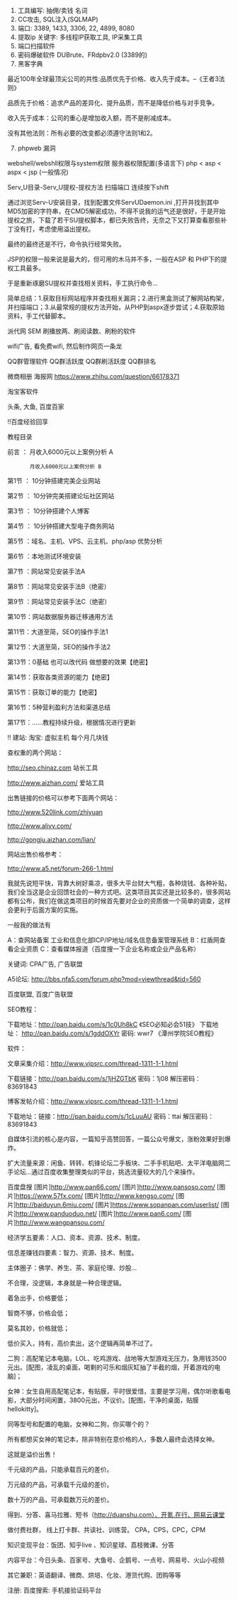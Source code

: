 1. 工具编写: 抽佣/卖钱
名词
0. CC攻击, SQL注入(SQLMAP)
1. 端口: 
3389, 1433, 3306, 22, 4899, 8080
2. 提取ip 关键字: 多线程IP获取工具, IP采集工具
3. 端口扫描软件
4. 密码爆破软件
DUBrute、FRdpbv2.0 (3389的)
5. 黑客字典

最近100年全球最顶尖公司的共性:品质优先于价格、收入先于成本。–《王者3法则》

品质先于价格：追求产品的差异化、提升品质，而不是降低价格与对手竞争。

收入先于成本：公司的重心是增加收入额，而不是削减成本。

没有其他法则：所有必要的改变都必须遵守法则1和2。


7. phpweb 漏洞

webshell/webshll权限与system权限
服务器权限配置(多语言下) php < asp < aspx < jsp (一般情况)

Serv_U目录-Serv_U提权-提权方法
扫描端口
连续按下shift

通过浏览Serv-U安装目录，找到配置文件ServUDaemon.ini ,打开并找到其中MD5加密的字符串，在CMD5解密成功，不得不说我的运气还是很好，于是开始提权之旅，下载了若干SU提权脚本，都已失败告终，无奈之下又打算查看那些补丁没有打，考虑使用溢出提权。

最终的最终还是不行，命令执行经常失败。

JSP的权限一般来说是最大的，但可用的木马并不多，一般在ASP 和 PHP下的提权工具最多。

于是重新琢磨SU提权并查找相关资料，手工执行命令…


简单总结：1.获取目标网站程序并查找相关漏洞；2.进行黑盒测试了解网站构架，并扫描端口；3.从最常规的提权方法开始，从PHP到aspx逐步尝试；4.获取原始资料，手工代替脚本。



派代网
SEM 
刷播放两、刷阅读数、刷粉的软件

wifi广告, 看免费wifi, 然后制作网页一条龙

QQ群管理软件
QQ群活跃度
QQ群刷活跃度
QQ群排名

微商相册
海报网
https://www.zhihu.com/question/66178371

淘宝客软件

头条, 大鱼, 百度百家

!!百度经验回享


教程目录

前言 ： 月收入6000元以上案例分析 A

           月收入6000元以上案例分析 B

第1节 ： 10分钟搭建完美企业网站

第2节 ： 10分钟完美搭建论坛社区网站

第3节 ： 10分钟搭建个人博客

第4节 ： 10分钟搭建大型电子商务网站

第5节 ：域名、主机、VPS、云主机、php/asp 优势分析

第6节 ：本地测试环境安装

第7节 ：网站常见安装手法A

第8节 ：网站常见安装手法B（绝密）

第9节 ：网站常见安装手法C（绝密）

第10节：网站数据服务器迁移通用方法

第11节：大道至简，SEO的操作手法1

第12节：大道至简，SEO的操作手法2

第13节：0基础 也可以改代码 做想要的效果【绝密】

第14节：获取各类资源的能力【绝密】

第15节：获取订单的能力【绝密】

第16节：5种营利盈利方法和渠道总结

第17节：……教程持续升级，根据情况进行更新


!! 建站: 淘宝: 虚拟主机 每个月几块钱

查权重的两个网站：

http://seo.chinaz.com 站长工具

http://www.aizhan.com/ 爱站工具

出售链接的价格可以参考下面两个网站：

http://www.520link.com/zhiyuan

http://www.alivv.com/

http://gongju.aizhan.com/lian/

网站出售价格参考：

http://www.a5.net/forum-266-1.html

我就先说短平快，背靠大树好乘凉，很多大平台财大气粗，各种烧钱、各种补贴，我们全当这是企业回馈社会的一种方式吧。这类项目其实还是比较多的，很多网站都有公布，我们在做这类项目的时候首先要对企业的资质做一个简单的调查，这样会更利于后面方案的实施。

一般我的做法有

A：查网站备案 工业和信息化部ICP/IP地址/域名信息备案管理系统
B：红盾网查看企业资质 
C：查看媒体报道（百度搜一下企业名称或企业产品名称）

关键词: CPA广告, 广告联盟

A5论坛: http://bbs.nfa5.com/forum.php?mod=viewthread&tid=560

百度联盟, 百度广告联盟


SEO教程：

下载地址：http://pan.baidu.com/s/1c0Uh8kC   《SEO必知必会51技》
下载地址： http://pan.baidu.com/s/1gddOXYr 密码: wwr7    《潭州学院SEO教程》

软件：

文章采集介绍：http://www.vipsrc.com/thread-1311-1-1.html

下载链接：http://pan.baidu.com/s/1jHZGTbK 密码：1j08    解压密码：83691843

博客发帖介绍：http://www.vipsrc.com/thread-1311-1-1.html

下载地址：链接：http://pan.baidu.com/s/1cLuuAU 密码：ttai    解压密码：83691843



自媒体引流的核心是内容，一篇知乎高赞回答，一篇公众号爆文，涨粉效果好到爆炸。


扩大流量来源：闲鱼、转转、机锋论坛二手板块、二手手机贴吧、太平洋电脑网二手论坛…通过百度收集整理类似的平台，挑选流量较大的几个来操作。

百度盘搜
[图片]http://www.pan66.com/
[图片]http://www.pansoso.com/
[图片]https://www.57fx.com/
[图片]http://www.kengso.com/
[图片]http://baiduyun.6miu.com/
[图片]https://www.sopanpan.com/userlist/
[图片]http://www.panduoduo.net/
[图片]http://www.pan6.com/
[图片]http://www.wangpansou.com/


经济学五要素：人口、资本、资源、技术、制度。


信息差赚钱四要素：智力、资源、技术、制度。

主体圈子：佛学、养生、茶、家庭伦理、炒股…

不合理，没逻辑，本身就是一种合理逻辑。

着急出手，价格要低；

智商不够，价格会低；

莫名其妙，价格就低；

低价买入，持有，高价卖出，这个逻辑再简单不过了。

二狗：高配笔记本电脑，LOL、吃鸡游戏、战地等大型游戏无压力，急用钱3500元出。[配图，凌乱的桌面，喝剩的可乐和烟灰缸抽了半截的烟，开着游戏的电脑]；

女神：女生自用高配笔记本，有贴膜，平时很爱惜，主要是学习用，偶尔听歌看电影，大部分时间闲置，3800元出，不议价。[配图，干净的桌面，贴膜hellokitty]。

同等型号和配置的电脑，女神和二狗，你买哪个的？

所有都想买女神的笔记本，除非特别在意价格的人，多数人最终会选择女神。

这就是溢价出售！

千元级的产品，只能承载百元的差价。

万元级的产品，可承载千元级的差价。

数十万的产品，可承载数万元的差价。




得到、分答、喜马拉雅、短书（http://duanshu.com）、开氪.在行、网易云课堂


做付费社群， 线上打卡群、共读社、训练营。
CPA，CPS，CPC，CPM


知识变现平台：饭团、知乎live 、知识星球、荔枝微课、分答

内容平台：今日头条、百家号、大鱼号、企鹅号、一点号、网易号、火山小视频

其它兼职：英语翻译、微商、烘培、化妆、港货代购、团购等等


注册:
百度搜索: 手机接验证码平台